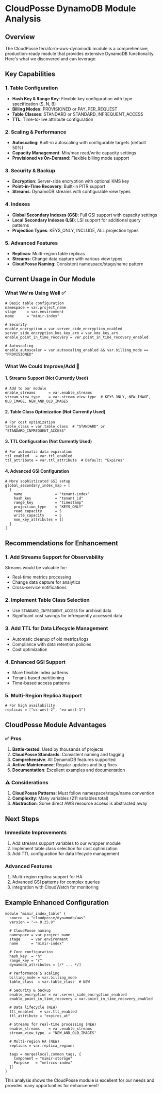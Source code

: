 # CloudPosse DynamoDB Module Analysis

## Overview

The CloudPosse terraform-aws-dynamodb module is a comprehensive, production-ready module that provides extensive DynamoDB functionality. Here's what we discovered and can leverage:

## Key Capabilities

### 1. Table Configuration

- **Hash Key & Range Key**: Flexible key configuration with type specification (S, N, B)
- **Billing Modes**: PROVISIONED or PAY_PER_REQUEST
- **Table Classes**: STANDARD or STANDARD_INFREQUENT_ACCESS
- **TTL**: Time-to-live attribute configuration

### 2. Scaling & Performance

- **Autoscaling**: Built-in autoscaling with configurable targets (default 50%)
- **Capacity Management**: Min/max read/write capacity settings
- **Provisioned vs On-Demand**: Flexible billing mode support

### 3. Security & Backup

- **Encryption**: Server-side encryption with optional KMS key
- **Point-in-Time Recovery**: Built-in PITR support
- **Streams**: DynamoDB streams with configurable view types

### 4. Indexes

- **Global Secondary Indexes (GSI)**: Full GSI support with capacity settings
- **Local Secondary Indexes (LSI)**: LSI support for additional query patterns
- **Projection Types**: KEYS_ONLY, INCLUDE, ALL projection types

### 5. Advanced Features

- **Replicas**: Multi-region table replicas
- **Streams**: Change data capture with various view types
- **CloudPosse Naming**: Consistent namespace/stage/name pattern

## Current Usage in Our Module

### What We're Using Well ✅

```hcl
# Basic table configuration
namespace = var.project_name
stage     = var.environment
name      = "mimir-index"

# Security
enable_encryption = var.server_side_encryption_enabled
server_side_encryption_kms_key_arn = var.kms_key_arn
enable_point_in_time_recovery = var.point_in_time_recovery_enabled

# Autoscaling
enable_autoscaler = var.autoscaling_enabled && var.billing_mode == "PROVISIONED"
```

### What We Could Improve/Add 🔧

#### 1. **Streams Support** (Not Currently Used)

```hcl
# Add to our module
enable_streams      = var.enable_streams
stream_view_type    = var.stream_view_type  # KEYS_ONLY, NEW_IMAGE, OLD_IMAGE, NEW_AND_OLD_IMAGES
```

#### 2. **Table Class Optimization** (Not Currently Used)

```hcl
# For cost optimization
table_class = var.table_class  # "STANDARD" or "STANDARD_INFREQUENT_ACCESS"
```

#### 3. **TTL Configuration** (Not Currently Used)

```hcl
# For automatic data expiration
ttl_enabled   = var.ttl_enabled
ttl_attribute = var.ttl_attribute  # Default: "Expires"
```

#### 4. **Advanced GSI Configuration**

```hcl
# More sophisticated GSI setup
global_secondary_index_map = [
  {
    name               = "tenant-index"
    hash_key           = "tenant_id"
    range_key          = "timestamp"
    projection_type    = "KEYS_ONLY"
    read_capacity      = 5
    write_capacity     = 5
    non_key_attributes = []
  }
]
```

## Recommendations for Enhancement

### 1. **Add Streams Support for Observability**

Streams would be valuable for:

- Real-time metrics processing
- Change data capture for analytics
- Cross-service notifications

### 2. **Implement Table Class Selection**

- Use `STANDARD_INFREQUENT_ACCESS` for archival data
- Significant cost savings for infrequently accessed data

### 3. **Add TTL for Data Lifecycle Management**

- Automatic cleanup of old metrics/logs
- Compliance with data retention policies
- Cost optimization

### 4. **Enhanced GSI Support**

- More flexible index patterns
- Tenant-based partitioning
- Time-based access patterns

### 5. **Multi-Region Replica Support**

```hcl
# For high availability
replicas = ["us-west-2", "eu-west-1"]
```

## CloudPosse Module Advantages

### ✅ **Pros**

1. **Battle-tested**: Used by thousands of projects
2. **CloudPosse Standards**: Consistent naming and tagging
3. **Comprehensive**: All DynamoDB features supported
4. **Active Maintenance**: Regular updates and bug fixes
5. **Documentation**: Excellent examples and documentation

### ⚠️ **Considerations**

1. **CloudPosse Patterns**: Must follow namespace/stage/name convention
2. **Complexity**: Many variables (211 variables total)
3. **Abstraction**: Some direct AWS resource access is abstracted away

## Next Steps

### Immediate Improvements

1. Add streams support variables to our wrapper module
2. Implement table class selection for cost optimization
3. Add TTL configuration for data lifecycle management

### Advanced Features

1. Multi-region replica support for HA
2. Advanced GSI patterns for complex queries
3. Integration with CloudWatch for monitoring

## Example Enhanced Configuration

```hcl
module "mimir_index_table" {
  source  = "cloudposse/dynamodb/aws"
  version = "~> 0.35.0"

  # CloudPosse naming
  namespace = var.project_name
  stage     = var.environment
  name      = "mimir-index"

  # Core configuration
  hash_key  = "h"
  range_key = "r"
  dynamodb_attributes = [/* ... */]

  # Performance & scaling
  billing_mode = var.billing_mode
  table_class  = var.table_class  # NEW

  # Security & backup
  enable_encryption = var.server_side_encryption_enabled
  enable_point_in_time_recovery = var.point_in_time_recovery_enabled

  # Data lifecycle (NEW)
  ttl_enabled   = var.ttl_enabled
  ttl_attribute = "expires_at"

  # Streams for real-time processing (NEW)
  enable_streams    = var.enable_streams
  stream_view_type  = "NEW_AND_OLD_IMAGES"

  # Multi-region HA (NEW)
  replicas = var.replica_regions

  tags = merge(local.common_tags, {
    Component = "mimir-storage"
    Purpose   = "metrics-index"
  })
}
```

This analysis shows the CloudPosse module is excellent for our needs and provides many opportunities for enhancement!
